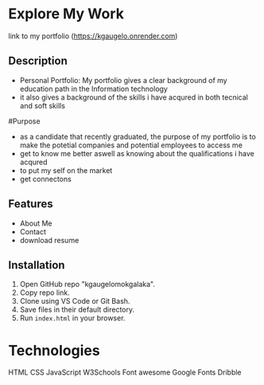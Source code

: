 # Explore My Work
link to my portfolio (https://kgaugelo.onrender.com)
## Description
- Personal Portfolio: My portfolio gives a clear background of my education path in the Information technology
-  it also gives a background of the skills i have acqured in both tecnical and soft skills

#Purpose
- as a candidate that recently graduated, the purpose of my portfolio is to make the potetial companies and potential employees to access me
- get to know me better aswell as knowing about the qualifications i have acqured
- to put my self on the market
- get connectons

## Features
- About Me
- Contact
- download resume

## Installation
1. Open GitHub repo "kgaugelomokgalaka".
2. Copy repo link.
3. Clone using VS Code or Git Bash.
4. Save files in their default directory.
5. Run `index.html` in your browser.

# Technologies
HTML
CSS
JavaScript
W3Schools
Font awesome
Google Fonts
Dribble
